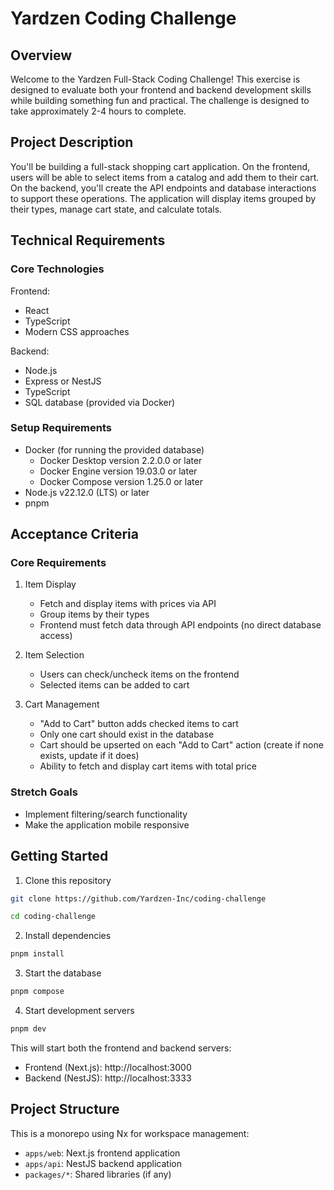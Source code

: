 # Yardzen Coding Challenge

## Overview

Welcome to the Yardzen Full-Stack Coding Challenge! This exercise is designed to evaluate both your frontend and backend development skills while building something fun and practical. The challenge is designed to take approximately 2-4 hours to complete.

## Project Description

You'll be building a full-stack shopping cart application. On the frontend, users will be able to select items from a catalog and add them to their cart. On the backend, you'll create the API endpoints and database interactions to support these operations. The application will display items grouped by their types, manage cart state, and calculate totals.

## Technical Requirements

### Core Technologies

Frontend:

- React
- TypeScript
- Modern CSS approaches

Backend:

- Node.js
- Express or NestJS
- TypeScript
- SQL database (provided via Docker)

### Setup Requirements

- Docker (for running the provided database)
  - Docker Desktop version 2.2.0.0 or later
  - Docker Engine version 19.03.0 or later
  - Docker Compose version 1.25.0 or later
- Node.js v22.12.0 (LTS) or later
- pnpm

## Acceptance Criteria

### Core Requirements

1. Item Display

   - Fetch and display items with prices via API
   - Group items by their types
   - Frontend must fetch data through API endpoints (no direct database access)

2. Item Selection

   - Users can check/uncheck items on the frontend
   - Selected items can be added to cart

3. Cart Management
   - "Add to Cart" button adds checked items to cart
   - Only one cart should exist in the database
   - Cart should be upserted on each "Add to Cart" action (create if none exists, update if it does)
   - Ability to fetch and display cart items with total price

### Stretch Goals

- Implement filtering/search functionality
- Make the application mobile responsive

## Getting Started

1. Clone this repository

```bash
git clone https://github.com/Yardzen-Inc/coding-challenge
```

```bash
cd coding-challenge
```

2. Install dependencies

```bash
pnpm install
```

3. Start the database

```bash
pnpm compose
```

4. Start development servers

```bash
pnpm dev
```

This will start both the frontend and backend servers:

- Frontend (Next.js): http://localhost:3000
- Backend (NestJS): http://localhost:3333

## Project Structure

This is a monorepo using Nx for workspace management:

- `apps/web`: Next.js frontend application
- `apps/api`: NestJS backend application
- `packages/*`: Shared libraries (if any)
